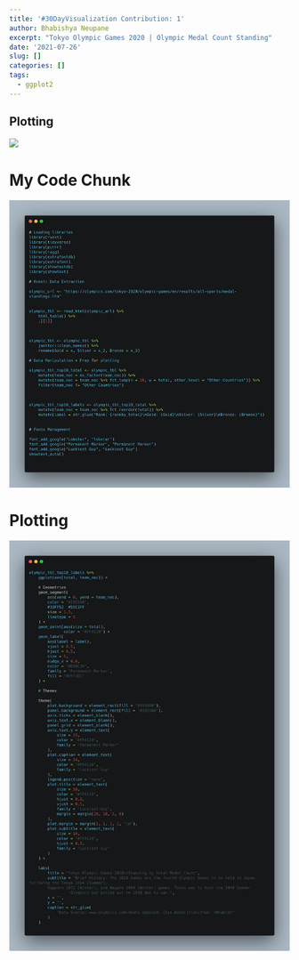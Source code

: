```yaml
---
title: '#30DayVisualization Contribution: 1'
author: Bhabishya Neupane
excerpt: "Tokyo Olympic Games 2020 | Olympic Medal Count Standing"
date: '2021-07-26'
slug: []
categories: []
tags:
  - ggplot2
---
```












## Plotting

<img src="{{< blogdown/postref >}}index_files/figure-html/plotting-1.png" width="1920" />

# My Code Chunk

![plot1](plot1.png) 
# Plotting
![plot2](plot2.png)

